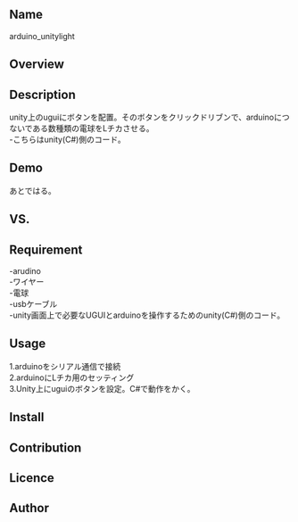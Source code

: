 ## Name  
arduino_unitylight  

## Overview
## Description   
unity上のuguiにボタンを配置。そのボタンをクリックドリブンで、arduinoにつないである数種類の電球をLチカさせる。  
-こちらはunity(C#)側のコード。

## Demo
あとではる。  

## VS. 

## Requirement
-arudino  
-ワイヤー  
-電球  
-usbケーブル  
-unity画面上で必要なUGUIとarduinoを操作するためのunity(C#)側のコード。

## Usage
1.arduinoをシリアル通信で接続  
2.arduinoにLチカ用のセッティング  
3.Unity上にuguiのボタンを設定。C#で動作をかく。  

## Install

## Contribution

## Licence

## Author
